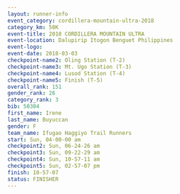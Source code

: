 ```yaml
---
layout: runner-info 
event_category: cordillera-mountain-ultra-2018 
category_km: 50K 
event-title: 2018 CORDILLERA MOUNTAIN ULTRA 
event-location: Dalupirip Itogon Benguet Philippines 
event-logo: 
event-date: 2018-03-03 
checkpoint-name2: Oling Station (T-2) 
checkpoint-name3: Mt. Ugo Station (T-3) 
checkpoint-name4: Lusod Station (T-4) 
checkpoint-name5: Finish (T-5) 
overall_rank: 151
gender_rank: 26
category_rank: 3
bib: 50304
first_name: Irene
last_name: Buyuccan
gender: F
team_name: Ifugao Haggiyo Trail Runners
start: Sun, 04-00-00 am
checkpoint2: Sun, 06-24-26 am
checkpoint3: Sun, 09-22-29 am
checkpoint4: Sun, 10-57-11 am
checkpoint5: Sun, 02-57-07 pm
finish: 10-57-07
status: FINISHER
---
```

